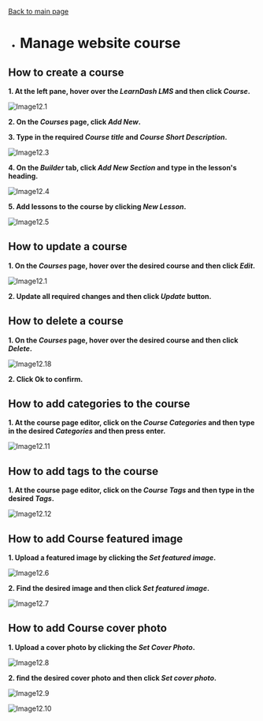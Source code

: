 [Back to main page](https://github.com/samremonte/b1m/blob/main/documentation.md)

- # Manage website course

<h2>How to create a course</h2>

**1. At the left pane, hover over the _LearnDash LMS_ and then click _Course_.**

![Image12.1](/img/12.1.PNG)

**2. On the _Courses_ page, click _Add New_.**

**3. Type in the required _Course title_ and _Course Short Description_.**

![Image12.3](/img/12.3.PNG)

**4. On the _Builder_ tab, click _Add New Section_ and type in the lesson's heading.**

![Image12.4](/img/12.4.PNG)

**5. Add lessons to the course by clicking _New Lesson_.**

![Image12.5](/img/12.5.PNG)

<h2>How to update a course</h2>

**1. On the _Courses_ page, hover over the desired course and then click _Edit_.**

![Image12.1](/img/12.17.PNG)

**2. Update all required changes and then click _Update_ button.**

<h2>How to delete a course</h2>

**1. On the _Courses_ page, hover over the desired course and then click _Delete_.**

![Image12.18](/img/12.18.png)

**2. Click Ok to confirm.**

<h2>How to add categories to the course</h2>

**1. At the course page editor, click on the _Course Categories_ and then type in the desired _Categories_ and then press enter.**

![Image12.11](/img/12.11.PNG)

<h2>How to add tags to the course</h2>

**1. At the course page editor, click on the _Course Tags_ and then type in the desired _Tags_.**

![Image12.12](/img/12.12.PNG)

<h2>How to add Course featured image</h2>

**1. Upload a featured image by clicking the _Set featured image_.**

![Image12.6](/img/12.6.PNG)

**2. Find the desired image and then click _Set featured image_.**

![Image12.7](/img/12.7.PNG)

<h2>How to add Course cover photo</h2>

**1. Upload a cover photo by clicking the _Set Cover Photo_.**

![Image12.8](/img/12.8.PNG)

**2. find the desired cover photo and then click _Set cover photo_.**

![Image12.9](/img/12..PNG)

![Image12.10](/img/12.10.PNG)
